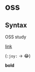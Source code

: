 # oss

## Syntax

OSS study

[link](https://student.donga.ac.kr/main.aspx)

(`:joy:` -> :joy:)

**bold**
